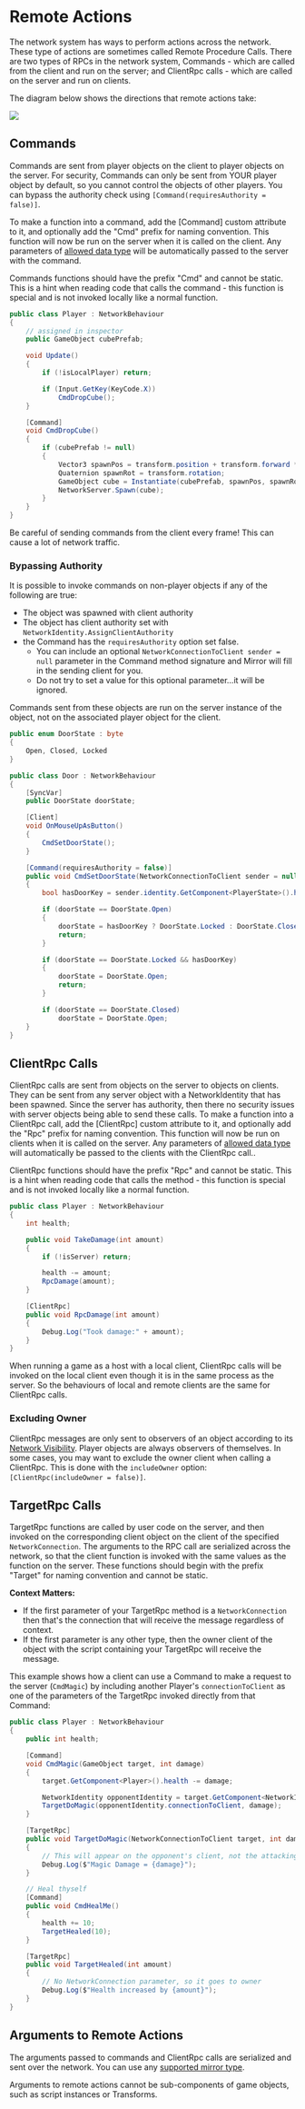 # Remote Actions

The network system has ways to perform actions across the network. These type of actions are sometimes called Remote Procedure Calls. There are two types of RPCs in the network system, Commands - which are called from the client and run on the server; and ClientRpc calls - which are called on the server and run on clients.

The diagram below shows the directions that remote actions take:

![](<../../../.gitbook/assets/image (96).png>)

## Commands <a href="#commands" id="commands"></a>

Commands are sent from player objects on the client to player objects on the server. For security, Commands can only be sent from YOUR player object by default, so you cannot control the objects of other players. You can bypass the authority check using `[Command(requiresAuthority = false)]`.

To make a function into a command, add the \[Command] custom attribute to it, and optionally add the "Cmd" prefix for naming convention. This function will now be run on the server when it is called on the client. Any parameters of [allowed data type](../data-types.md) will be automatically passed to the server with the command.

Commands functions should have the prefix "Cmd" and cannot be static. This is a hint when reading code that calls the command - this function is special and is not invoked locally like a normal function.

```csharp
public class Player : NetworkBehaviour
{
    // assigned in inspector
    public GameObject cubePrefab;

    void Update()
    {
        if (!isLocalPlayer) return;

        if (Input.GetKey(KeyCode.X))
            CmdDropCube();
    }

    [Command]
    void CmdDropCube()
    {
        if (cubePrefab != null)
        {
            Vector3 spawnPos = transform.position + transform.forward * 2;
            Quaternion spawnRot = transform.rotation;
            GameObject cube = Instantiate(cubePrefab, spawnPos, spawnRot);
            NetworkServer.Spawn(cube);
        }
    }
}
```

Be careful of sending commands from the client every frame! This can cause a lot of network traffic.

### Bypassing Authority

It is possible to invoke commands on non-player objects if any of the following are true:

- The object was spawned with client authority
- The object has client authority set with `NetworkIdentity.AssignClientAuthority`
- the Command has the `requiresAuthority` option set false.
  - You can include an optional `NetworkConnectionToClient sender = null` parameter in the Command method signature and Mirror will fill in the sending client for you.
  - Do not try to set a value for this optional parameter...it will be ignored.

Commands sent from these objects are run on the server instance of the object, not on the associated player object for the client.

```csharp
public enum DoorState : byte
{
    Open, Closed, Locked
}

public class Door : NetworkBehaviour
{
    [SyncVar]
    public DoorState doorState;

    [Client]
    void OnMouseUpAsButton()
    {
        CmdSetDoorState();
    }

    [Command(requiresAuthority = false)]
    public void CmdSetDoorState(NetworkConnectionToClient sender = null)
    {
        bool hasDoorKey = sender.identity.GetComponent<PlayerState>().hasDoorKey;

        if (doorState == DoorState.Open)
        {
            doorState = hasDoorKey ? DoorState.Locked : DoorState.Closed;
            return;
        }

        if (doorState == DoorState.Locked && hasDoorKey)
        {
            doorState = DoorState.Open;
            return;
        }

        if (doorState == DoorState.Closed)
            doorState = DoorState.Open;
    }
}
```

## ClientRpc Calls <a href="#clientrpc-calls" id="clientrpc-calls"></a>

ClientRpc calls are sent from objects on the server to objects on clients. They can be sent from any server object with a NetworkIdentity that has been spawned. Since the server has authority, then there no security issues with server objects being able to send these calls. To make a function into a ClientRpc call, add the \[ClientRpc] custom attribute to it, and optionally add the "Rpc" prefix for naming convention. This function will now be run on clients when it is called on the server. Any parameters of [allowed data type](../data-types.md) will automatically be passed to the clients with the ClientRpc call..

ClientRpc functions should have the prefix "Rpc" and cannot be static. This is a hint when reading code that calls the method - this function is special and is not invoked locally like a normal function.

```csharp
public class Player : NetworkBehaviour
{
    int health;

    public void TakeDamage(int amount)
    {
        if (!isServer) return;

        health -= amount;
        RpcDamage(amount);
    }

    [ClientRpc]
    public void RpcDamage(int amount)
    {
        Debug.Log("Took damage:" + amount);
    }
}
```

When running a game as a host with a local client, ClientRpc calls will be invoked on the local client even though it is in the same process as the server. So the behaviours of local and remote clients are the same for ClientRpc calls.

### Excluding Owner

ClientRpc messages are only sent to observers of an object according to its [Network Visibility](../../interest-management/). Player objects are always observers of themselves. In some cases, you may want to exclude the owner client when calling a ClientRpc. This is done with the `includeOwner` option: `[ClientRpc(includeOwner = false)]`.

## TargetRpc Calls <a href="#targetrpc-calls" id="targetrpc-calls"></a>

TargetRpc functions are called by user code on the server, and then invoked on the corresponding client object on the client of the specified `NetworkConnection`. The arguments to the RPC call are serialized across the network, so that the client function is invoked with the same values as the function on the server. These functions should begin with the prefix "Target" for naming convention and cannot be static.

**Context Matters:**

- If the first parameter of your TargetRpc method is a `NetworkConnection` then that's the connection that will receive the message regardless of context.
- If the first parameter is any other type, then the owner client of the object with the script containing your TargetRpc will receive the message.

This example shows how a client can use a Command to make a request to the server (`CmdMagic`) by including another Player's `connectionToClient` as one of the parameters of the TargetRpc invoked directly from that Command:

```csharp
public class Player : NetworkBehaviour
{
    public int health;

    [Command]
    void CmdMagic(GameObject target, int damage)
    {
        target.GetComponent<Player>().health -= damage;

        NetworkIdentity opponentIdentity = target.GetComponent<NetworkIdentity>();
        TargetDoMagic(opponentIdentity.connectionToClient, damage);
    }

    [TargetRpc]
    public void TargetDoMagic(NetworkConnectionToClient target, int damage)
    {
        // This will appear on the opponent's client, not the attacking player's
        Debug.Log($"Magic Damage = {damage}");
    }

    // Heal thyself
    [Command]
    public void CmdHealMe()
    {
        health += 10;
        TargetHealed(10);
    }

    [TargetRpc]
    public void TargetHealed(int amount)
    {
        // No NetworkConnection parameter, so it goes to owner
        Debug.Log($"Health increased by {amount}");
    }
}
```

## Arguments to Remote Actions <a href="#arguments-to-remote-actions" id="arguments-to-remote-actions"></a>

The arguments passed to commands and ClientRpc calls are serialized and sent over the network. You can use any [supported mirror type](../data-types.md).

Arguments to remote actions cannot be sub-components of game objects, such as script instances or Transforms.
